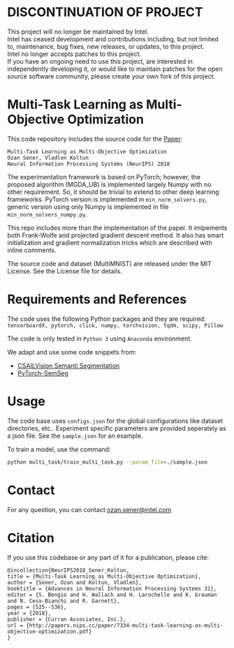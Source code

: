 # DISCONTINUATION OF PROJECT #  
This project will no longer be maintained by Intel.  
Intel has ceased development and contributions including, but not limited to, maintenance, bug fixes, new releases, or updates, to this project.  
Intel no longer accepts patches to this project.  
 If you have an ongoing need to use this project, are interested in independently developing it, or would like to maintain patches for the open source software community, please create your own fork of this project.  
  
# Multi-Task Learning as Multi-Objective Optimization

This code repository includes the source code for the [Paper](https://arxiv.org/abs/1810.04650):

```
Multi-Task Learning as Multi-Objective Optimization
Ozan Sener, Vladlen Koltun
Neural Information Processing Systems (NeurIPS) 2018 
```

The experimentation framework is based on PyTorch; however, the proposed algorithm (MGDA_UB) is implemented largely Numpy with no other requirement. So, it should be trivial to extend to other deep learning frameworks. PyTorch version is implemented in `min_norm_solvers.py`, generic version using only Numpy is implemented in file `min_norm_solvers_numpy.py`.

This repo includes more than the implementation of the paper. It imlpements both Frank-Wolfe and projected gradient descent method. It also has smart initialization and gradient normalization tricks which are described with inline comments.

The source code and dataset (MultiMNIST) are released under the MIT License. See the License file for details.


# Requirements and References
The code uses the following Python packages and they are required: ``tensorboardX, pytorch, click, numpy, torchvision, tqdm, scipy, Pillow``

The code is only tested in ``Python 3`` using ``Anaconda`` environment.

We adapt and use some code snippets from:
* [CSAILVision Semanti Segmentation](https://github.com/CSAILVision/semantic-segmentation-pytorch)
* [PyTorch-SemSeg](https://github.com/meetshah1995/pytorch-semseg/)



# Usage
The code base uses `configs.json` for the global configurations like dataset directories, etc.. Experiment specific parameters are provided seperately as a json file. See the `sample.json` for an example.

To train a model, use the command: 
```bash
python multi_task/train_multi_task.py --param_file=./sample.json
```

# Contact
For any question, you can contact ozan.sener@intel.com

# Citation
If you use this codebase or any part of it for a publication, please cite:
```
@incollection{NeurIPS2018_Sener_Koltun,
title = {Multi-Task Learning as Multi-Objective Optimization},
author = {Sener, Ozan and Koltun, Vladlen},
booktitle = {Advances in Neural Information Processing Systems 31},
editor = {S. Bengio and H. Wallach and H. Larochelle and K. Grauman and N. Cesa-Bianchi and R. Garnett},
pages = {525--536},
year = {2018},
publisher = {Curran Associates, Inc.},
url = {http://papers.nips.cc/paper/7334-multi-task-learning-as-multi-objective-optimization.pdf}
}
```
